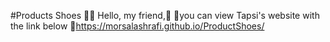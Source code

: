 #Products Shoes 👟👞 Hello, my friend,🙂 📍you can view Tapsi's website with the link below 🔗https://morsalashrafi.github.io/ProductShoes/
